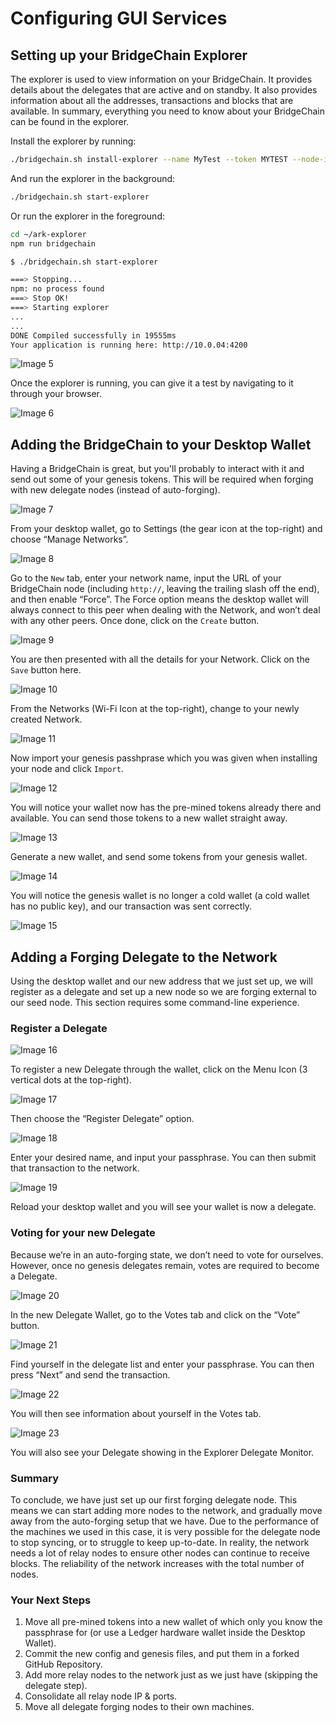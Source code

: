 # Configuring GUI Services

## Setting up your BridgeChain Explorer

The explorer is used to view information on your BridgeChain. It provides details about the delegates that are active and on standby. It also provides information about all the addresses, transactions and blocks that are available. In summary, everything you need to know about your BridgeChain can be found in the explorer.

Install the explorer by running:

```bash
./bridgechain.sh install-explorer --name MyTest --token MYTEST --node-ip 51.141.3.209 --explorer-ip 51.141.3.209 --skip-deps
```

And run the explorer in the background:

```bash
./bridgechain.sh start-explorer
```

Or run the explorer in the foreground:

```bash
cd ~/ark-explorer
npm run bridgechain
```

```bash
$ ./bridgechain.sh start-explorer

===> Stopping...
npm: no process found
===> Stop OK!
===> Starting explorer
...
...
DONE Compiled successfully in 19555ms
Your application is running here: http://10.0.04:4200
```

![Image 5](./assets/setup/5.png)

Once the explorer is running, you can give it a test by navigating to it through your browser.

![Image 6](./assets/setup/6.png)

## Adding the BridgeChain to your Desktop Wallet

Having a BridgeChain is great, but you'll probably to interact with it and send out some of your genesis tokens. This will be required when forging with new delegate nodes (instead of auto-forging).

![Image 7](./assets/setup/7.png)

From your desktop wallet, go to Settings (the gear icon at the top-right) and choose “Manage Networks”.

![Image 8](./assets/setup/8.png)

Go to the `New` tab, enter your network name, input the URL of your BridgeChain node (including `http://`, leaving the trailing slash off the end), and then enable “Force”. The Force option means the desktop wallet will always connect to this peer when dealing with the Network, and won’t deal with any other peers. Once done, click on the `Create` button.

![Image 9](./assets/setup/9.png)

You are then presented with all the details for your Network. Click on the `Save` button here.

![Image 10](./assets/setup/10.png)

From the Networks (Wi-Fi Icon at the top-right), change to your newly created Network.

![Image 11](./assets/setup/11.png)

Now import your genesis passhprase which you was given when installing your node and click `Import`.

![Image 12](./assets/setup/12.png)

You will notice your wallet now has the pre-mined tokens already there and available. You can send those tokens to a new wallet straight away.

![Image 13](./assets/setup/13.png)

Generate a new wallet, and send some tokens from your genesis wallet.

![Image 14](./assets/setup/14.png)

You will notice the genesis wallet is no longer a cold wallet (a cold wallet has no public key), and our transaction was sent correctly.

![Image 15](./assets/setup/15.png)

## Adding a Forging Delegate to the Network

Using the desktop wallet and our new address that we just set up, we will register as a delegate and set up a new node so we are forging external to our seed node. This section requires some command-line experience.

### Register a Delegate

![Image 16](./assets/setup/16.png)

To register a new Delegate through the wallet, click on the Menu Icon (3 vertical dots at the top-right).

![Image 17](./assets/setup/17.png)

Then choose the “Register Delegate” option.

![Image 18](./assets/setup/18.png)

Enter your desired name, and input your passphrase. You can then submit that transaction to the network.

![Image 19](./assets/setup/19.png)

Reload your desktop wallet and you will see your wallet is now a delegate.

### Voting for your new Delegate

Because we’re in an auto-forging state, we don’t need to vote for ourselves. However, once no genesis delegates remain, votes are required to become a Delegate.

![Image 20](./assets/setup/20.png)

In the new Delegate Wallet, go to the Votes tab and click on the “Vote” button.

![Image 21](./assets/setup/21.png)

Find yourself in the delegate list and enter your passphrase. You can then press “Next” and send the transaction.

![Image 22](./assets/setup/22.png)

You will then see information about yourself in the Votes tab.

![Image 23](./assets/setup/23.png)

You will also see your Delegate showing in the Explorer Delegate Monitor.

### Summary

To conclude, we have just set up our first forging delegate node. This means we can start adding more nodes to the network, and gradually move away from the auto-forging setup that we have. Due to the performance of the machines we used in this case, it is very possible for the delegate node to stop syncing, or to struggle to keep up-to-date. In reality, the network needs a lot of relay nodes to ensure other nodes can continue to receive blocks. The reliability of the network increases with the total number of nodes.

### Your Next Steps

1. Move all pre-mined tokens into a new wallet of which only you know the passphrase for (or use a Ledger hardware wallet inside the Desktop Wallet).
2. Commit the new config and genesis files, and put them in a forked GitHub Repository.
3. Add more relay nodes to the network just as we just have (skipping the delegate step).
4. Consolidate all relay node IP & ports.
5. Move all delegate forging nodes to their own machines.